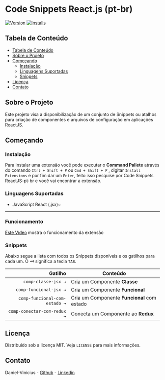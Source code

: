 # Code Snippets React.js (pt-br)

[![Version](https://vsmarketplacebadge.apphb.com/version/Daniel-Vinicius.code-snipptes-reactjs-pt-br.svg)](https://marketplace.visualstudio.com/items?itemName=Daniel-Vinicius.code-snipptes-reactjs-pt-br)
[![Installs](https://vsmarketplacebadge.apphb.com/installs/Daniel-Vinicius.code-snipptes-reactjs-pt-br.svg)](https://marketplace.visualstudio.com/items?itemName=Daniel-Vinicius.code-snipptes-reactjs-pt-br)

<!-- TABLE OF CONTENTS -->

## Tabela de Conteúdo

- [Tabela de Conteúdo](#tabela-de-conte%C3%BAdo)
- [Sobre o Projeto](#sobre-o-projeto)
- [Começando](#come%C3%A7ando)
  - [Instalação](#instala%C3%A7%C3%A3o)
  - [Linguagens Suportadas](#linguagens-suportadas)
  - [Snippets](#snippets)
- [Licença](#licen%C3%A7a)
- [Contato](#contato)

<!-- ABOUT THE PROJECT -->

## Sobre o Projeto

Este projeto visa a disponibilização de um conjunto de Snippets ou atalhos para criação de componentes e arquivos de configuração em aplicações ReactJS. 

## Começando

### Instalação

Para instalar uma extensão você pode executar o **Command Pallete** através do comando `Ctrl + Shift + P` ou `Cmd + Shift + P` , digitar `Install Extensions` e por fim dar um `Enter`, feito isso pesquise por Code Snippets ReactJS-pt-br e você vai encontrar a extensão.

### Linguagens Suportadas

- JavaScript React (.jsx)~

---

### Funcionamento

[Este Vídeo](https://www.youtube.com/embed/N79yFlSg0-8) mostra o funcionamento da extensão


### Snippets

Abaixo segue a lista com todos os Snippets disponíveis e os gatilhos para cada um. O **⇥** significa a tecla `TAB`.

|                    Gatilho   | Conteúdo                                                                      |
| -------------------------:   | ----------------------------------------------------------------------------- |
|          `comp-classe-jsx →` |  Cria um Componente **Classe**                                                |
|       `comp-funcional-jsx →` |  Cria um Componente **Funcional**                                             |
|`comp-funcional-com-estado →` |  Cria um Componente **Funcional** com estado                                  |
|  `comp-conectar-com-redux →` |  Conecta um Componente ao **Redux**                                           |


<!-- LICENSE -->

## Licença

Distribuído sob a licença MIT. Veja `LICENSE` para mais informações.

<!-- CONTACT -->

## Contato

Daniel-Vinícius - [Github](https://github.com/Daniel-Vinicius) - [Linkedin](https://www.linkedin.com/in/daniel-vinicius-viana/) 
